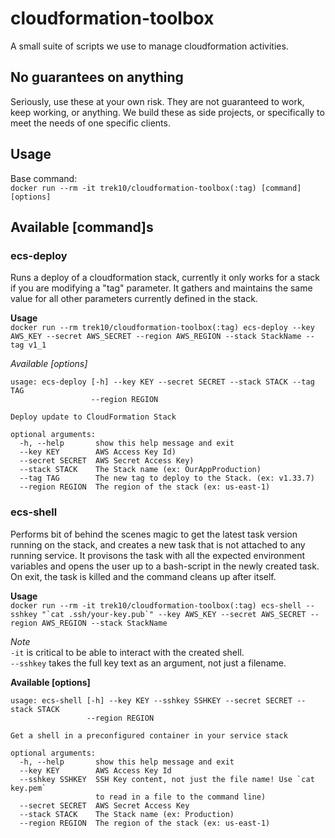 # cloudformation-toolbox

A small suite of scripts we use to manage cloudformation activities.

## No guarantees on anything

Seriously, use these at your own risk. They are not guaranteed to work, keep working, or anything. We build these as side projects, or specifically to meet the needs of one specific clients.

## Usage

Base command:  
`docker run --rm -it trek10/cloudformation-toolbox(:tag) [command] [options]`

## Available [command]s

### ecs-deploy

Runs a deploy of a cloudformation stack, currently it only works for a stack if you are modifying a "tag" parameter. It gathers and maintains the same value for all other parameters currently defined in the stack.

__Usage__  
`docker run --rm trek10/cloudformation-toolbox(:tag) ecs-deploy --key AWS_KEY --secret AWS_SECRET --region AWS_REGION --stack StackName --tag v1_1`

_Available [options]_

```
usage: ecs-deploy [-h] --key KEY --secret SECRET --stack STACK --tag TAG
                  --region REGION

Deploy update to CloudFormation Stack

optional arguments:
  -h, --help       show this help message and exit
  --key KEY        AWS Access Key Id)
  --secret SECRET  AWS Secret Access Key)
  --stack STACK    The Stack name (ex: OurAppProduction)
  --tag TAG        The new tag to deploy to the Stack. (ex: v1.33.7)
  --region REGION  The region of the stack (ex: us-east-1)
```

### ecs-shell
Performs bit of behind the scenes magic to get the latest task version running on the stack, and creates a new task that is not attached to any running service. It provisons the task with all the expected environment variables and opens the user up to a bash-script in the newly created task. On exit, the task is killed and the command cleans up after itself.

__Usage__  
``docker run --rm -it trek10/cloudformation-toolbox(:tag) ecs-shell --sshkey "`cat .ssh/your-key.pub`" --key AWS_KEY --secret AWS_SECRET --region AWS_REGION --stack StackName``

_Note_  
`-it` is critical to be able to interact with the created shell.  
`--sshkey` takes the full key text as an argument, not just a filename.

__Available [options]__
```
usage: ecs-shell [-h] --key KEY --sshkey SSHKEY --secret SECRET --stack STACK
                 --region REGION

Get a shell in a preconfigured container in your service stack

optional arguments:
  -h, --help       show this help message and exit
  --key KEY        AWS Access Key Id
  --sshkey SSHKEY  SSH Key content, not just the file name! Use `cat key.pem`
                   to read in a file to the command line)
  --secret SECRET  AWS Secret Access Key
  --stack STACK    The Stack name (ex: Production)
  --region REGION  The region of the stack (ex: us-east-1)
```
